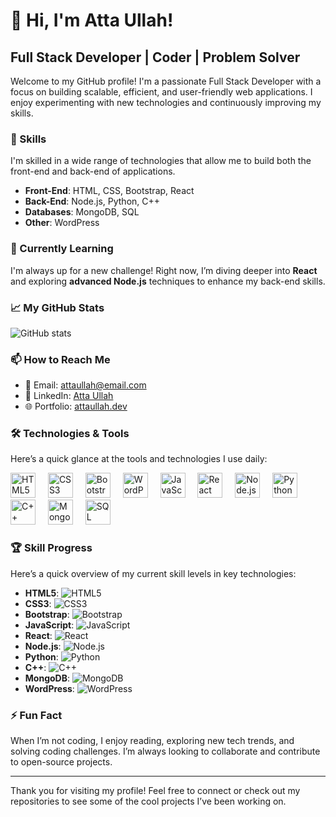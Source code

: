 # 👋 Hi, I'm Atta Ullah! 

## Full Stack Developer | Coder | Problem Solver

Welcome to my GitHub profile! I'm a passionate Full Stack Developer with a focus on building scalable, efficient, and user-friendly web applications. I enjoy experimenting with new technologies and continuously improving my skills.

### 🚀 Skills

I'm skilled in a wide range of technologies that allow me to build both the front-end and back-end of applications.

- **Front-End**: HTML, CSS, Bootstrap, React
- **Back-End**: Node.js, Python, C++
- **Databases**: MongoDB, SQL
- **Other**: WordPress

### 🌱 Currently Learning

I'm always up for a new challenge! Right now, I’m diving deeper into **React** and exploring **advanced Node.js** techniques to enhance my back-end skills.

### 📈 My GitHub Stats

![GitHub stats](https://github-readme-stats.vercel.app/api?username=attaullah&show_icons=true&hide_title=true&hide=prs&count_private=true&hide_rank=true)

### 📫 How to Reach Me

- 📧 Email: [attaullah@email.com](mailto:attaullahmk47@gmail.com)
- 💼 LinkedIn: [Atta Ullah](https://www.linkedin.com/in/attaullahmk)
- 🌐 Portfolio: [attaullah.dev](https://attaullah.dev)

### 🛠️ Technologies & Tools

Here’s a quick glance at the tools and technologies I use daily:

<div align="left">
  <img src="https://cdn.jsdelivr.net/gh/devicons/devicon/icons/html5/html5-original.svg" height="40" alt="HTML5 logo" />
  <img width="12" />
  <img src="https://cdn.jsdelivr.net/gh/devicons/devicon/icons/css3/css3-original.svg" height="40" alt="CSS3 logo" />
  <img width="12" />
  <img src="https://cdn.jsdelivr.net/gh/devicons/devicon/icons/bootstrap/bootstrap-plain.svg" height="40" alt="Bootstrap logo" />
  <img width="12" />
  <img src="https://cdn.jsdelivr.net/gh/devicons/devicon/icons/wordpress/wordpress-original.svg" height="40" alt="WordPress logo" />
  <img width="12" />
  <img src="https://cdn.jsdelivr.net/gh/devicons/devicon/icons/javascript/javascript-original.svg" height="40" alt="JavaScript logo" />
  <img width="12" />
  <img src="https://cdn.jsdelivr.net/gh/devicons/devicon/icons/react/react-original.svg" height="40" alt="React logo" />
  <img width="12" />
  <img src="https://cdn.jsdelivr.net/gh/devicons/devicon/icons/nodejs/nodejs-original.svg" height="40" alt="Node.js logo" />
  <img width="12" />
  <img src="https://cdn.jsdelivr.net/gh/devicons/devicon/icons/python/python-original.svg" height="40" alt="Python logo" />
  <img width="12" />
  <img src="https://cdn.jsdelivr.net/gh/devicons/devicon/icons/cplusplus/cplusplus-original.svg" height="40" alt="C++ logo" />
  <img width="12" />
  <img src="https://cdn.jsdelivr.net/gh/devicons/devicon/icons/mongodb/mongodb-original.svg" height="40" alt="MongoDB logo" />
  <img width="12" />
  <img src="https://www.svgrepo.com/show/331760/sql-database-generic.svg" height="40" alt="SQL logo" />
</div>

### 🏆 Skill Progress

Here’s a quick overview of my current skill levels in key technologies:

- **HTML5**: ![HTML5](https://img.shields.io/badge/HTML5-90%25-green)
- **CSS3**: ![CSS3](https://img.shields.io/badge/CSS3-85%25-green)
- **Bootstrap**: ![Bootstrap](https://img.shields.io/badge/Bootstrap-80%25-green)
- **JavaScript**: ![JavaScript](https://img.shields.io/badge/JavaScript-75%25-green)
- **React**: ![React](https://img.shields.io/badge/React-70%25-green)
- **Node.js**: ![Node.js](https://img.shields.io/badge/Node.js-65%25-green)
- **Python**: ![Python](https://img.shields.io/badge/Python-80%25-green)
- **C++**: ![C++](https://img.shields.io/badge/C++-70%25-green)
- **MongoDB**: ![MongoDB](https://img.shields.io/badge/MongoDB-60%25-green)
- **WordPress**: ![WordPress](https://img.shields.io/badge/WordPress-80%25-green)

### ⚡ Fun Fact

When I’m not coding, I enjoy reading, exploring new tech trends, and solving coding challenges. I’m always looking to collaborate and contribute to open-source projects.

---

Thank you for visiting my profile! Feel free to connect or check out my repositories to see some of the cool projects I’ve been working on.
